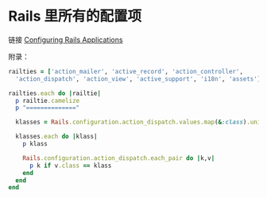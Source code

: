 # Rails 里所有的配置项

链接 [Configuring Rails Applications](http://edgeguides.rubyonrails.org/configuring.html)

附录：

```ruby
railties = ['action_mailer', 'active_record', 'action_controller',
  'action_dispatch', 'action_view', 'active_support', 'i18n', 'assets']

railties.each do |railtie|
  p railtie.camelize
  p "=============="

  klasses = Rails.configuration.action_dispatch.values.map(&:class).uniq

  klasses.each do |klass|
    p klass

    Rails.configuration.action_dispatch.each_pair do |k,v|
      p k if v.class == klass
    end
  end
end
```
